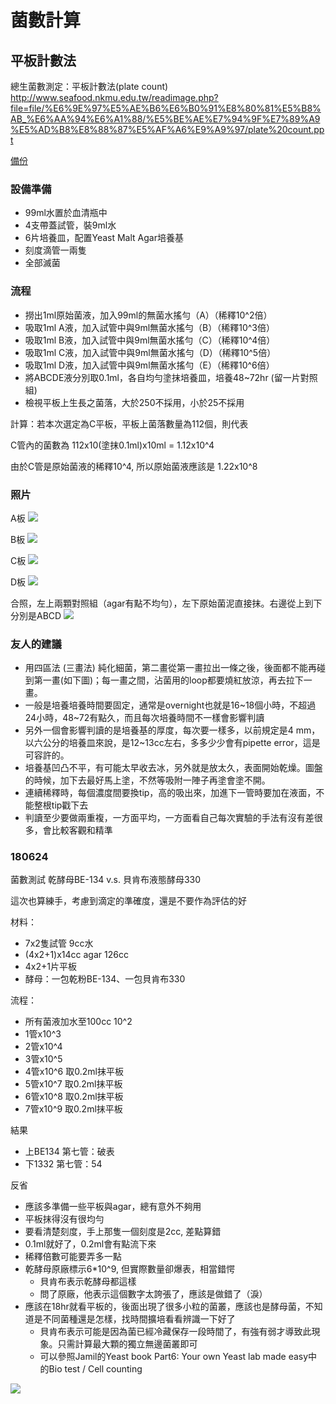 菌數計算
=====

## 平板計數法
總生菌數測定：平板計數法(plate count)
<http://www.seafood.nkmu.edu.tw/readimage.php?file=file/%E6%9E%97%E5%AE%B6%E6%B0%91%E8%80%81%E5%B8%AB_%E6%AA%94%E6%A1%88/%E5%BE%AE%E7%94%9F%E7%89%A9%E5%AD%B8%E8%88%87%E5%AF%A6%E9%A9%97/plate%20count.ppt>

[備份](opt/platecount.ppt)

### 設備準備
* 99ml水置於血清瓶中
* 4支帶蓋試管，裝9ml水
* 6片培養皿，配置Yeast Malt Agar培養基
* 刻度滴管一兩隻
* 全部滅菌

### 流程
* 撈出1ml原始菌液，加入99ml的無菌水搖勻（A）（稀釋10^2倍）
* 吸取1ml A液，加入試管中與9ml無菌水搖勻（B）（稀釋10^3倍）
* 吸取1ml B液，加入試管中與9ml無菌水搖勻（C）（稀釋10^4倍）
* 吸取1ml C液，加入試管中與9ml無菌水搖勻（D）（稀釋10^5倍）
* 吸取1ml D液，加入試管中與9ml無菌水搖勻（E）（稀釋10^6倍）
* 將ABCDE液分別取0.1ml，各自均勻塗抹培養皿，培養48~72hr (留一片對照組)
* 檢視平板上生長之菌落，大於250不採用，小於25不採用


計算：若本次選定為C平板，平板上菌落數量為112個，則代表

C管內的菌數為 112x10(塗抹0.1ml)x10ml = 1.12x10^4

由於C管是原始菌液的稀釋10^4, 所以原始菌液應該是 1.22x10^8

### 照片

A板
![](img/pc_A.jpg)

B板
![](img/pc_B.jpg)

C板
![](img/pc_C.jpg)

D板
![](img/pc_D.jpg)

合照，左上兩顆對照組（agar有點不均勻），左下原始菌泥直接抹。右邊從上到下分別是ABCD
![](img/pc_all.jpg)

### 友人的建議

* 用四區法 (三畫法) 純化細菌，第二畫從第一畫拉出一條之後，後面都不能再碰到第一畫(如下圖)；每一畫之間，沾菌用的loop都要燒紅放涼，再去拉下一畫。
* 一般是培養培養時間要固定，通常是overnight也就是16\~18個小時，不超過24小時，48\~72有點久，而且每次培養時間不一樣會影響判讀
* 另外一個會影響判讀的是培養基的厚度，每次要一樣多，以前規定是4 mm，以六公分的培養皿來說，是12~13cc左右，多多少少會有pipette error，這是可容許的。
* 培養基凹凸不平，有可能太早收去冰，另外就是放太久，表面開始乾燥。圖盤的時候，加下去最好馬上塗，不然等吸附一陣子再塗會塗不開。
* 連續稀釋時，每個濃度間要換tip，高的吸出來，加進下一管時要加在液面，不能整根tip戳下去
* 判讀至少要做兩重複，一方面平均，一方面看自己每次實驗的手法有沒有差很多，會比較客觀和精準


### 180624

菌數測試 乾酵母BE-134 v.s. 貝肯布液態酵母330

這次也算練手，考慮到滴定的準確度，還是不要作為評估的好

材料：

* 7x2隻試管 9cc水
* (4x2+1)x14cc agar 126cc 
* 4x2+1片平板
* 酵母：一包乾粉BE-134、一包貝肯布330

流程：

* 所有菌液加水至100cc 10^2
* 1管x10^3 
* 2管x10^4
* 3管x10^5
* 4管x10^6 取0.2ml抹平板
* 5管x10^7 取0.2ml抹平板
* 6管x10^8 取0.2ml抹平板
* 7管x10^9 取0.2ml抹平板

結果

* 上BE134 第七管：破表 
* 下1332 第七管：54 

反省

* 應該多準備一些平板與agar，總有意外不夠用
* 平板抹得沒有很均勻
* 要看清楚刻度，手上那隻一個刻度是2cc, 差點算錯
* 0.1ml就好了，0.2ml會有點流下來
* 稀釋倍數可能要弄多一點
* 乾酵母原廠標示6*10^9, 但實際數量卻爆表，相當錯愕
  * 貝肯布表示乾酵母都這樣
  * 問了原廠，他表示這個數字太誇張了，應該是做錯了（淚）
* 應該在18hr就看平板的，後面出現了很多小粒的菌叢，應該也是酵母菌，不知道是不同菌種還是怎樣，找時間擴培看看辨識一下好了
  * 貝肯布表示可能是因為菌已經冷藏保存一段時間了，有強有弱才導致此現象。只需計算最大顆的獨立無邊菌叢即可
  * 可以參照Jamil的Yeast book Part6: Your own Yeast lab made easy中的Bio test / Cell counting

![](img/pc_2_1.jpg)